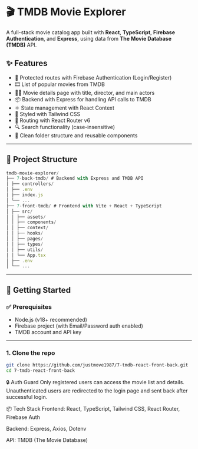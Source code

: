 # 🎬 TMDB Movie Explorer

A full-stack movie catalog app built with **React**, **TypeScript**, **Firebase Authentication**, and **Express**, using data from **The Movie Database (TMDB)** API.

## ✨ Features

- 🔐 Protected routes with Firebase Authentication (Login/Register)
- 🎞️ List of popular movies from TMDB
- 🧑‍💼 Movie details page with title, director, and main actors
- 📦 Backend with Express for handling API calls to TMDB
- ⚛️ State management with React Context
- 🎨 Styled with Tailwind CSS
- 🔄 Routing with React Router v6
- 🔍 Search functionality (case-insensitive)
- 📁 Clean folder structure and reusable components

---

## 📁 Project Structure


```js
tmdb-movie-explorer/
├── 7-back-tmdb/ # Backend with Express and TMDB API
│ ├── controllers/
│ ├── .env
│ ├── index.js
│ └── ...
├── 7-front-tmdb/ # Frontend with Vite + React + TypeScript
│ ├── src/
│ │ ├── assets/
│ │ ├── components/
│ │ ├── context/
│ │ ├── hooks/
│ │ ├── pages/
│ │ ├── types/
│ │ ├── utils/
│ │ └── App.tsx
│ ├── .env
│ └── ...
```

---

## 🚀 Getting Started

### ✅ Prerequisites

- Node.js (v18+ recommended)
- Firebase project (with Email/Password auth enabled)
- TMDB account and API key

---

### 1. Clone the repo

```bash
git clone https://github.com/justmove1987/7-tmdb-react-front-back.git
cd 7-tmdb-react-front-back
```
🔒 Auth Guard
Only registered users can access the movie list and details.
Unauthenticated users are redirected to the login page and sent back after successful login.

📦 Tech Stack
Frontend: React, TypeScript, Tailwind CSS, React Router, Firebase Auth

Backend: Express, Axios, Dotenv

API: TMDB (The Movie Database)


